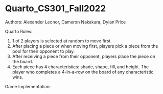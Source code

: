 # Quarto_CS301_Fall2022
Authors: Alexander Leonor, Cameron Nakakura, Dylan Price

Quarto Rules:
  1. 1 of 2 players is selected at random to move first.
  2. After placing a piece or when moving first, players pick a piece from the pool for their opponent to play.
  3. After receiving a piece from their opponent, players place the piece on the board.
  4. Each piece has 4 characteristics: shade, shape, fill, and height. The player who completes a 4-in-a-row on the board of any characteristic wins.
  
Game Implementation:
